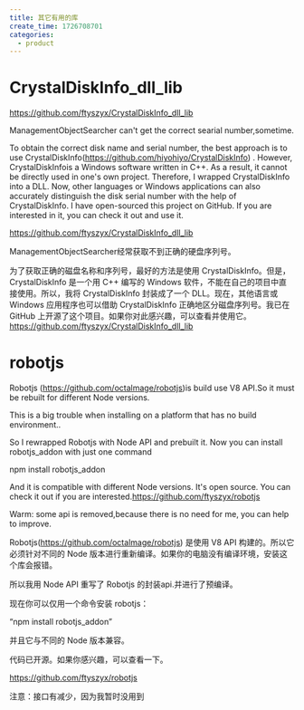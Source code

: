 ```yaml
---
title: 其它有用的库
create_time: 1726708701
categories:
  - product
---
```



# CrystalDiskInfo_dll_lib

https://github.com/ftyszyx/CrystalDiskInfo_dll_lib

ManagementObjectSearcher can't get the correct searial number,sometime.

To obtain the correct disk name and serial number, the best approach is to use CrystalDiskInfo(https://github.com/hiyohiyo/CrystalDiskInfo) . However, CrystalDiskInfois a Windows software written in C++. As a result, it cannot be directly used in one's own project. Therefore, I wrapped CrystalDiskInfo into a DLL. Now, other languages or Windows applications can also accurately distinguish the disk serial number with the help of CrystalDiskInfo. I have open-sourced this project on GitHub. If you are interested in it, you can check it out and use it.

https://github.com/ftyszyx/CrystalDiskInfo_dll_lib

ManagementObjectSearcher经常获取不到正确的硬盘序列号。

为了获取正确的磁盘名称和序列号，最好的方法是使用 CrystalDiskInfo。但是，CrystalDiskInfo 是一个用 C++ 编写的 Windows 软件，不能在自己的项目中直接使用。所以，我将 CrystalDiskInfo 封装成了一个 DLL。现在，其他语言或 Windows 应用程序也可以借助 CrystalDiskInfo 正确地区分磁盘序列号。我已在 GitHub 上开源了这个项目。如果你对此感兴趣，可以查看并使用它。https://github.com/ftyszyx/CrystalDiskInfo_dll_lib

# robotjs

Robotjs (https://github.com/octalmage/robotjs)is build use V8 API.So it must be rebuilt for different Node versions.

This is a big trouble when installing on a platform that has no build environment..

So I rewrapped Robotjs with Node API and prebuilt it. Now you can install robotjs_addon with just one command 

npm install robotjs_addon

And it is compatible with different Node versions. It's open source. You can check it out if you are interested.https://github.com/ftyszyx/robotjs

Warm: some api is removed,because there is no need for me, you can help to improve.

Robotjs(https://github.com/octalmage/robotjs) 是使用 V8 API 构建的。所以它必须针对不同的 Node 版本进行重新编译。如果你的电脑没有编译环境，安装这个库会报错。

所以我用 Node API 重写了 Robotjs 的封装api.并进行了预编译。

现在你可以仅用一个命令安装 robotjs：

“npm install robotjs_addon”

并且它与不同的 Node 版本兼容。

代码已开源。如果你感兴趣，可以查看一下。

https://github.com/ftyszyx/robotjs

注意：接口有减少，因为我暂时没用到

